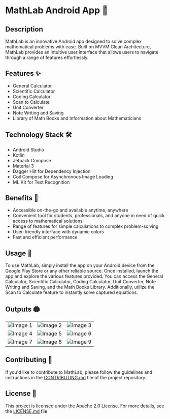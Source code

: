 <!DOCTYPE html>
<html>
<head>
  
</head>
<body>
  <h1>MathLab Android App 🧮</h1>
  
  <h2>Description</h2>
  <p>MathLab is an innovative Android app designed to solve complex mathematical problems with ease. Built on MVVM Clean Architecture, MathLab provides an intuitive user interface that allows users to navigate through a range of features effortlessly.</p>
  
  <h2>Features ✨</h2>
  <ul>
    <li>General Calculator</li>
    <li>Scientific Calculator</li>
    <li>Coding Calculator</li>
    <li>Scan to Calculate</li>
    <li>Unit Converter</li>
    <li>Note Writing and Saving</li>
    <li>Library of Math Books and Information about Mathematicians</li>
  </ul>
  
  <h2>Technology Stack 🛠️</h2>
  <ul>
    <li>Android Studio</li>
    <li>Kotlin</li>
    <li>Jetpack Compose</li>
    <li>Material 3</li>
    <li>Dagger Hilt for Dependency Injection</li>
    <li>Coil Compose for Asynchronous Image Loading</li>
    <li>ML Kit for Text Recognition</li>
  </ul>
  
  <h2>Benefits 🌟</h2>
  <ul>
    <li>Accessible on-the-go and available anytime, anywhere</li>
    <li>Convenient tool for students, professionals, and anyone in need of quick access to mathematical solutions</li>
    <li>Range of features for simple calculations to complex problem-solving</li>
    <li>User-friendly interface with dynamic colors</li>
    <li>Fast and efficient performance</li>
  </ul>
  
  <h2>Usage 🚀</h2>
  <p>To use MathLab, simply install the app on your Android device from the Google Play Store or any other reliable source. Once installed, launch the app and explore the various features provided. You can access the General Calculator, Scientific Calculator, Coding Calculator, Unit Converter, Note Writing and Saving, and the Math Books Library. Additionally, utilize the Scan to Calculate feature to instantly solve captured equations.</p>
  
  <h2>Outputs 🖨️</h2>
  <table>
    <tr>
      <td><img src="https://github.com/sailab-banik/MathLab/assets/85576283/3a694600-6a4d-4af5-9cf6-39cb4296bf65" alt="Image 1"></td>
      <td><img src="https://github.com/sailab-banik/MathLab/assets/85576283/4d3d9106-c9a4-4dd1-88e6-f37d883b6395" alt="Image 2"></td>
      <td><img src="https://github.com/sailab-banik/MathLab/assets/85576283/c4024a87-58f7-42b7-9dbe-ff29d01aaea7" alt="Image 3"></td>
    </tr>
     <tr>
      <td><img src="https://github.com/sailab-banik/MathLab/assets/85576283/001e35de-5c78-49fe-b049-b5c4944c7292" alt="Image 4"></td>
      <td><img src="https://github.com/sailab-banik/MathLab/assets/85576283/6e0f3488-f691-4d60-abbf-2c55c62b833f" alt="Image 5"></td>
      <td><img src="https://github.com/sailab-banik/MathLab/assets/85576283/e3e602b0-596a-4f9b-80fd-7f2aa87d25b2" alt="Image 6"></td>
    </tr>
    <tr>
      <td><img src="https://github.com/sailab-banik/MathLab/assets/85576283/d80b604d-e1bc-4592-a61e-93af3d4f35d9" alt="Image 7"></td>
      <td><img src="https://github.com/sailab-banik/MathLab/assets/85576283/e2cbef9f-42dc-4e8a-9c3f-5993b06d696e" alt="Image 8"></td>
      <td><img src="https://github.com/sailab-banik/MathLab/assets/85576283/84da6867-6a8c-43b3-8bab-c186b6579d83" alt="Image 9"></td>
    </tr>
  </table>
  
  
  <h2>Contributing 👥</h2>
  <p>If you'd like to contribute to MathLab, please follow the guidelines and instructions in the <a href="https://github.com/sailab-banik/MathLab/blob/master/CONTRIBUTING.md">CONTRIBUTING.md</a> file of the project repository.</p>
  
  <h2>License 📄</h2>
  <p>This project is licensed under the Apache 2.0 License. For more details, see the <a href="https://github.com/sailab-banik/MathLab/blob/master/LICENSE">LICENSE.md</a> file.</p>
</body>
</html>


